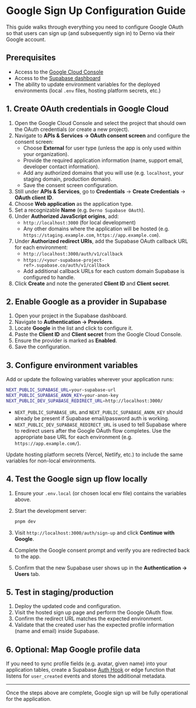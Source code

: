 # Google Sign Up Configuration Guide

This guide walks through everything you need to configure Google OAuth so that users can sign up (and subsequently sign in) to Derno via their Google account.

## Prerequisites

- Access to the [Google Cloud Console](https://console.cloud.google.com/)
- Access to the [Supabase dashboard](https://supabase.com/)
- The ability to update environment variables for the deployed environments (local `.env` files, hosting platform secrets, etc.)

## 1. Create OAuth credentials in Google Cloud

1. Open the Google Cloud Console and select the project that should own the OAuth credentials (or create a new project).
2. Navigate to **APIs & Services → OAuth consent screen** and configure the consent screen:
   - Choose **External** for user type (unless the app is only used within your organization).
   - Provide the required application information (name, support email, developer contact information).
   - Add any authorized domains that you will use (e.g. `localhost`, your staging domain, production domain).
   - Save the consent screen configuration.
3. Still under **APIs & Services**, go to **Credentials** → **Create Credentials** → **OAuth client ID**.
4. Choose **Web application** as the application type.
5. Set a recognizable **Name** (e.g. `Derno Supabase OAuth`).
6. Under **Authorized JavaScript origins**, add:
   - `http://localhost:3000` (for local development)
   - Any other domains where the application will be hosted (e.g. `https://staging.example.com`, `https://app.example.com`).
7. Under **Authorized redirect URIs**, add the Supabase OAuth callback URL for each environment:
   - `http://localhost:3000/auth/v1/callback`
   - `https://<your-supabase-project-ref>.supabase.co/auth/v1/callback`
   - Add additional callback URLs for each custom domain Supabase is configured to handle.
8. Click **Create** and note the generated **Client ID** and **Client secret**.

## 2. Enable Google as a provider in Supabase

1. Open your project in the Supabase dashboard.
2. Navigate to **Authentication → Providers**.
3. Locate **Google** in the list and click to configure it.
4. Paste the **Client ID** and **Client secret** from the Google Cloud Console.
5. Ensure the provider is marked as **Enabled**.
6. Save the configuration.

## 3. Configure environment variables

Add or update the following variables wherever your application runs:

```bash
NEXT_PUBLIC_SUPABASE_URL=your-supabase-url
NEXT_PUBLIC_SUPABASE_ANON_KEY=your-anon-key
NEXT_PUBLIC_DEV_SUPABASE_REDIRECT_URL=http://localhost:3000/
```

- `NEXT_PUBLIC_SUPABASE_URL` and `NEXT_PUBLIC_SUPABASE_ANON_KEY` should already be present if Supabase email/password auth is working.
- `NEXT_PUBLIC_DEV_SUPABASE_REDIRECT_URL` is used to tell Supabase where to redirect users after the Google OAuth flow completes. Use the appropriate base URL for each environment (e.g. `https://app.example.com/`).

Update hosting platform secrets (Vercel, Netlify, etc.) to include the same variables for non-local environments.

## 4. Test the Google sign up flow locally

1. Ensure your `.env.local` (or chosen local env file) contains the variables above.
2. Start the development server:

   ```bash
   pnpm dev
   ```

3. Visit `http://localhost:3000/auth/sign-up` and click **Continue with Google**.
4. Complete the Google consent prompt and verify you are redirected back to the app.
5. Confirm that the new Supabase user shows up in the **Authentication → Users** tab.

## 5. Test in staging/production

1. Deploy the updated code and configuration.
2. Visit the hosted sign up page and perform the Google OAuth flow.
3. Confirm the redirect URL matches the expected environment.
4. Validate that the created user has the expected profile information (name and email) inside Supabase.

## 6. Optional: Map Google profile data

If you need to sync profile fields (e.g. avatar, given name) into your application tables, create a Supabase [Auth Hook](https://supabase.com/docs/guides/auth/auth-hooks) or edge function that listens for `user_created` events and stores the additional metadata.

---

Once the steps above are complete, Google sign up will be fully operational for the application.
